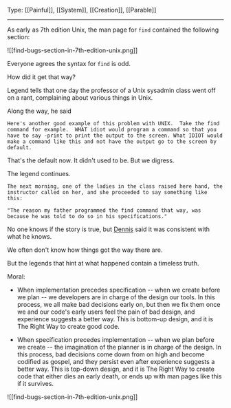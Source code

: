 Type: [[Painful]], [[System]], [[Creation]], [[Parable]]

---

As early as 7th edition Unix,
the man page for `find`
contained the following section:

![[find-bugs-section-in-7th-edition-unix.png]]

Everyone agrees the syntax for `find` is odd.

How did it get that way?

Legend tells that one day the professor of a Unix sysadmin class went off on a rant, complaining about various things in Unix.

Along the way, he said

```
Here's another good example of this problem with UNIX.  Take the find
command for example.  WHAT idiot would program a command so that you have to say -print to print the output to the screen. What IDIOT would make a command like this and not have the output go to the screen by default.
```

That's the default now. It didn't used to be. But we digress.

The legend continues.

```
The next morning, one of the ladies in the class raised here hand, the
instructor called on her, and she proceeded to say something like this:

"The reason my father programmed the find command that way, was because he was told to do so in his specifications."
```

No one knows if the story is true, but [Dennis](https://doc.cat-v.org/unix/find-history) said it was consistent with what he knows.

We often don't know how things got the way there are.

But the legends that hint at what happened contain a timeless truth.

Moral:

- When implementation precedes specification -- when we create before we plan -- we developers are in charge of the design our tools. In this process, we all make bad decisions early on, but then we fix them once we and our code's early users feel the pain of bad design, and experience suggests a better way. This is bottom-up design, and it is The Right Way to create good code.

- When specification precedes implementation  -- when we plan before we create -- the imagination of the planner is in charge of the design. In this process, bad decisions come down from on high and become codified as gospel, and they persist even after experience suggests a better way. This is top-down design, and it is The Right Way to create code that either dies an early death, or ends up with man pages like this if it survives.

![[find-bugs-section-in-7th-edition-unix.png]]
